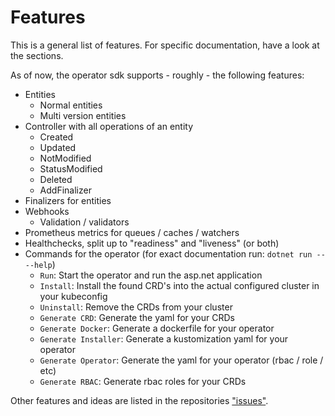 # Features

This is a general list of features. For specific documentation, have a look
at the sections.

As of now, the operator sdk supports - roughly - the following features:

- Entities
  - Normal entities
  - Multi version entities
- Controller with all operations of an entity
  - Created
  - Updated
  - NotModified
  - StatusModified
  - Deleted
  - AddFinalizer
- Finalizers for entities
- Webhooks
  - Validation / validators
- Prometheus metrics for queues / caches / watchers
- Healthchecks, split up to "readiness" and "liveness" (or both)
- Commands for the operator (for exact documentation run: `dotnet run -- --help`)
  - `Run`: Start the operator and run the asp.net application
  - `Install`: Install the found CRD's into the actual configured
    cluster in your kubeconfig
  - `Uninstall`: Remove the CRDs from your cluster
  - `Generate CRD`: Generate the yaml for your CRDs
  - `Generate Docker`: Generate a dockerfile for your operator
  - `Generate Installer`: Generate a kustomization yaml for your operator
  - `Generate Operator`: Generate the yaml for your operator (rbac / role / etc)
  - `Generate RBAC`: Generate rbac roles for your CRDs

Other features and ideas are listed in the repositories
["issues"](https://github.com/buehler/dotnet-operator-sdk/issues).
